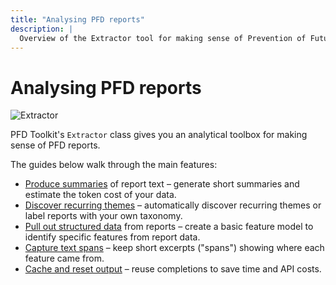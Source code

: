 ```yaml
---
title: "Analysing PFD reports"
description: |
  Overview of the Extractor tool for making sense of Prevention of Future Death reports.
---
```


# Analysing PFD reports

![Extractor](../assets/extractor.png)

PFD Toolkit's `Extractor` class gives you an analytical toolbox for making sense of PFD reports. 

The guides below walk through the main features:

- [Produce summaries](summarising.md) of report text – generate short summaries and estimate the token cost of your data.
- [Discover recurring themes](themes.md) – automatically discover recurring themes or label reports with your own taxonomy.
- [Pull out structured data](basics.md) from reports – create a basic feature model to identify specific features from report data.
- [Capture text spans](spans.md) – keep short excerpts ("spans") showing where each feature came from.
- [Cache and reset output](caching.md) – reuse completions to save time and API costs.